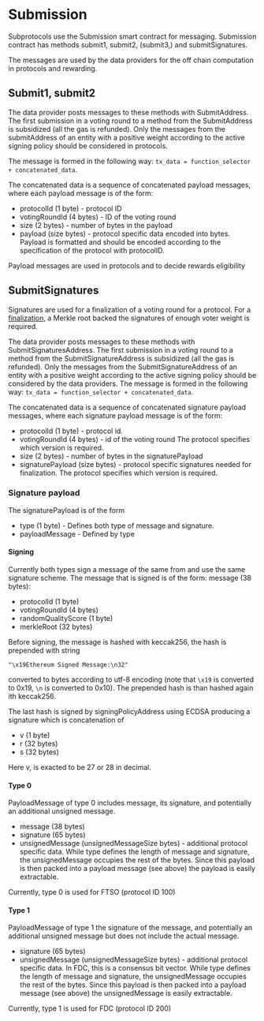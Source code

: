 # Submission

Subprotocols use the Submission smart contract for messaging.
Submission contract has methods submit1, submit2, (submit3,) and submitSignatures.

The messages are used by the data providers for the off chain computation in protocols and rewarding.

## Submit1, submit2

The data provider posts messages to these methods with SubmitAddress.
The first submission in a voting round to a method from the SubmitAddress is subsidized (all the gas is refunded).
Only the messages from the submitAddress of an entity with a positive weight according to the active signing policy should be considered in protocols.

The message is formed in the following way:
`tx_data = function_selector + concatenated_data`.

The concatenated data is a sequence of concatenated payload messages, where each payload message is of the form:

- protocolId (1 byte) - protocol ID
- votingRoundId (4 bytes) - ID of the voting round
- size (2 bytes) - number of bytes in the payload
- payload (size bytes) - protocol specific data encoded into bytes.
  Payload is formatted and should be encoded according to the specification of the protocol with protocolID.

Payload messages are used in protocols and to decide rewards eligibility

## SubmitSignatures

Signatures are used for a finalization of a voting round for a protocol.
For a [finalization](../Finalization.md), a Merkle root backed the signatures of enough voter weight is required.

The data provider posts messages to these methods with SubmitSignaturesAddress.
The first submission in a voting round to a method from the SubmitSignatureAddress is subsidized (all the gas is refunded).
Only the messages from the SubmitSignatureAddress of an entity with a positive weight according to the active signing policy should be considered by the data providers.
The message is formed in the following way:
`tx_data = function_selector + concatenated_data`.

The concatenated data is a sequence of concatenated signature payload messages, where each signature payload message is of the form:

- protocolId (1 byte) - protocol id.
- votingRoundId (4 bytes) - id of the voting round
  The protocol specifies which version is required.
- size (2 bytes) - number of bytes in the signaturePayload
- signaturePayload (size bytes) - protocol specific signatures needed for finalization.
  The protocol specifies which version is required.

### Signature payload

The signaturePayload is of the form

- type (1 byte) - Defines both type of message and signature.
- payloadMessage - Defined by type

#### Signing

Currently both types sign a message of the same from and use the same signature scheme.
The message that is signed is of the form:
message (38 bytes):

- protocolId (1 byte)
- votingRoundId (4 bytes)
- randomQualityScore (1 byte)
- merkleRoot (32 bytes)

Before signing, the message is hashed with keccak256, the hash is prepended with string

`"\x19Ethereum Signed Message:\n32"`

converted to bytes according to utf-8 encoding (note that `\x19` is converted to 0x19, `\n` is converted to 0x10).
The prepended hash is than hashed again ith keccak256.

The last hash is signed by signingPolicyAddress using ECDSA producing a signature which is concatenation of

- v (1 byte)
- r (32 bytes)
- s (32 bytes)

Here v, is exacted to be $27$ or $28$ in decimal.

#### Type 0

PayloadMessage of type 0 includes message, its signature, and potentially an additional unsigned message.

- message (38 bytes)
- signature (65 bytes)
- unsignedMessage (unsignedMessageSize bytes) - additional protocol specific data. While type defines the length of message and signature, the unsignedMessage occupies the rest of the bytes.
  Since this payload is then packed into a payload message (see above) the payload is easily extractable.

Currently, type 0 is used for FTSO (protocol ID 100)

#### Type 1

PayloadMessage of type 1 the signature of the message, and potentially an additional unsigned message but does not include the actual message.

- signature (65 bytes)
- unsignedMessage (unsignedMessageSize bytes) - additional protocol specific data. In FDC, this is a consensus bit vector. While type defines the length of message and signature, the unsignedMessage occupies the rest of the bytes. Since this payload is then packed into a payload message (see above) the unsignedMessage is easily extractable.

Currently, type 1 is used for FDC (protocol ID 200)
